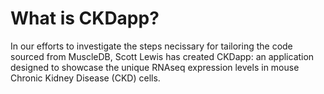 # What is CKDapp?
In our efforts to investigate the steps necissary for tailoring the code sourced from MuscleDB, Scott Lewis has created CKDapp: an application designed to showcase the unique RNAseq expression levels in mouse Chronic Kidney Disease (CKD) cells.   
